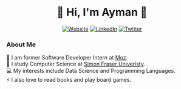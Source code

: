 <h1 align="center">👋 Hi, I'm Ayman 💾</h3>

<p align="center">
  <a href="https://aymansays.github.io/" target="_blank"><img src="https://img.shields.io/badge/-website-272822?style=for-the-badge&logo=write.as&logoColor=white" alt="Website"></a>
  <a href="https://www.linkedin.com/in/ayman-faisal/" target="_blank"><img src="https://img.shields.io/badge/-linkedin-2867b2?style=for-the-badge&logo=linkedin" alt="LinkedIn"></a>
  <a href="https://twitter.com/aymansayshi" target="_blank"><img src="https://img.shields.io/badge/-twitter-1da1f2?style=for-the-badge&logo=twitter&logoColor=white" alt="Twitter"></a>
</p>

### About Me
💼 I am former Software Developer Intern at [Moz](https://moz.com).
<br>
📕 I study Computer Science at [Simon Fraser Univeristy](https://sfu.ca). 
<br>
💻 My interests include Data Science and Programming Languages.
<br>
⚡ I also love to read books and play board games.

<!--
**ayman-faisal/ayman-faisal** is a ✨ _special_ ✨ repository because its `README.md` (this file) appears on your GitHub profile.

Here are some ideas to get you started:

- 🔭 I’m currently working on ...
- 🌱 I’m currently learning ...
- 👯 I’m looking to collaborate on ...
- 🤔 I’m looking for help with ...
- 💬 Ask me about ...
- 📫 How to reach me: ...
- 😄 Pronouns: ...
- ⚡ Fun fact: ...
-->
